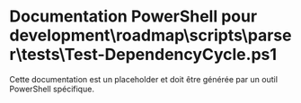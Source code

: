 # Documentation PowerShell pour development\roadmap\scripts\parser\tests\Test-DependencyCycle.ps1

Cette documentation est un placeholder et doit être générée par un outil PowerShell spécifique.
